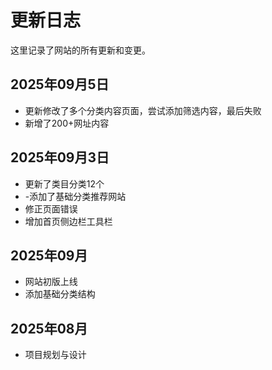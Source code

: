 # 更新日志

这里记录了网站的所有更新和变更。

## 2025年09月5日
- 更新修改了多个分类内容页面，尝试添加筛选内容，最后失败
- 新增了200+网址内容

## 2025年09月3日
- 更新了类目分类12个
- -添加了基础分类推荐网站
- 修正页面错误
- 增加首页侧边栏工具栏

## 2025年09月
- 网站初版上线
- 添加基础分类结构

## 2025年08月
- 项目规划与设计